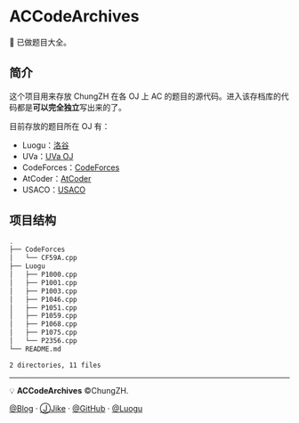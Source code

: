 # ACCodeArchives
:green_book: 已做题目大全。

## 简介

这个项目用来存放 ChungZH 在各 OJ 上 AC 的题目的源代码。进入该存档库的代码都是**可以完全独立**写出来的了。

目前存放的题目所在 OJ 有：

- Luogu：[洛谷](https://luogu.org)
- UVa：[UVa OJ](https://uva.onlinejudge.org)
- CodeForces：[CodeForces](https://codeforces.com/)
- AtCoder：[AtCoder](https://atcoder.jp/)
- USACO：[USACO](https://train.usaco.org/)

## 项目结构

```bash
.
├── CodeForces
│   └── CF59A.cpp
├── Luogu
│   ├── P1000.cpp
│   ├── P1001.cpp
│   ├── P1003.cpp
│   ├── P1046.cpp
│   ├── P1051.cpp
│   ├── P1059.cpp
│   ├── P1068.cpp
│   ├── P1075.cpp
│   └── P2356.cpp
└── README.md

2 directories, 11 files
```



------
💡 **ACCodeArchives** ©ChungZH.

[@Blog](https://chungzh.cn/) · [ⒿJike](https://web.okjike.com/user/5755a791-fb07-4b43-807c-3385334195c9/) · [@GitHub](https://github.com/chungzh) · [@Luogu](https://www.luogu.org/space/show?uid=93259)
